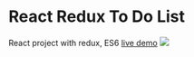 # React Redux To Do List
React project with redux, ES6
[live demo](https://react-redux-to-do-list.herokuapp.com)
![](https://i.imgur.com/JBlKC5k.png)